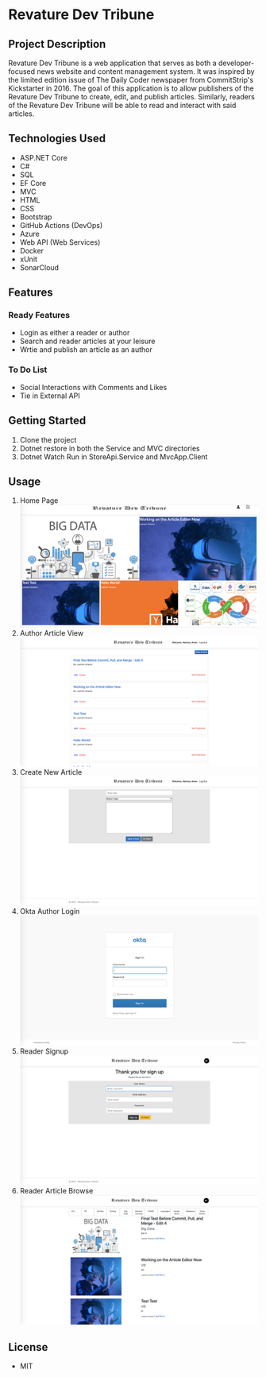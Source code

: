 # Revature Dev Tribune

## Project Description

Revature Dev Tribune is a web application that serves as both a developer-focused news website and content management system. It was inspired by the limited edition issue of The Daily Coder newspaper from CommitStrip's Kickstarter in 2016. The goal of this application is to allow publishers of the Revature Dev Tribune to create, edit, and publish articles. Similarly, readers of the Revature Dev Tribune will be able to read and interact with said articles.

## Technologies Used

- ASP.NET Core
- C#
- SQL
- EF Core
- MVC
- HTML
- CSS
- Bootstrap
- GitHub Actions (DevOps)
- Azure
- Web API (Web Services)
- Docker
- xUnit
- SonarCloud

## Features

### Ready Features

* Login as either a reader or author
* Search and reader articles at your leisure
* Wrtie and publish an article as an author

### To Do List

* Social Interactions with Comments and Likes
* Tie in External API

## Getting Started

1. Clone the project
2. Dotnet restore in both the Service and MVC directories
3. Dotnet Watch Run in StoreApi.Service and MvcApp.Client

## Usage

1. Home Page
![Alt text](rdt_apiandmvc/aspnet_mvc/MvcApp.Client/wwwroot/assets/homepage.png "Main")
2. Author Article View
![Alt text](rdt_apiandmvc/aspnet_mvc/MvcApp.Client/wwwroot/assets/authorarticleview.png "Main")
3. Create New Article
![Alt text](rdt_apiandmvc/aspnet_mvc/MvcApp.Client/wwwroot/assets/createnewarticle.png "Main")
4. Okta Author Login
![Alt text](rdt_apiandmvc/aspnet_mvc/MvcApp.Client/wwwroot/assets/oktaauthorlogin.png "Main")
5. Reader Signup
![Alt text](rdt_apiandmvc/aspnet_mvc/MvcApp.Client/wwwroot/assets/readersignup.png "Main")
5. Reader Article Browse
![Alt text](rdt_apiandmvc/aspnet_mvc/MvcApp.Client/wwwroot/assets/articlebrowse.png "Main")


## License

* MIT
